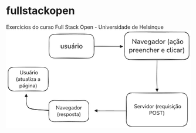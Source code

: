 # fullstackopen
 Exercícios do curso Full Stack Open - Universidade de Helsinque
![Diagrama 0.4](diagrama.png)